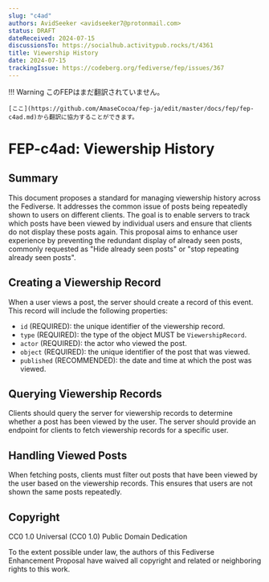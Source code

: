 ```yaml
---
slug: "c4ad"
authors: AvidSeeker <avidseeker7@protonmail.com>
status: DRAFT
dateReceived: 2024-07-15
discussionsTo: https://socialhub.activitypub.rocks/t/4361
title: Viewership History
date: 2024-07-15
trackingIssue: https://codeberg.org/fediverse/fep/issues/367
---
```

!!! Warning
    このFEPはまだ翻訳されていません。

    [ここ](https://github.com/AmaseCocoa/fep-ja/edit/master/docs/fep/fep-c4ad.md)から翻訳に協力することができます。

# FEP-c4ad: Viewership History

## Summary

This document proposes a standard for managing viewership history across the
Fediverse. It addresses the common issue of posts being repeatedly shown to
users on different clients. The goal is to enable servers to track which posts
have been viewed by individual users and ensure that clients do not display
these posts again. This proposal aims to enhance user experience by preventing
the redundant display of already seen posts, commonly requested as "Hide
already seen posts" or "stop repeating already seen posts".

## Creating a Viewership Record

When a user views a post, the server should create a record of this event. This
record will include the following properties:

- `id` (REQUIRED): the unique identifier of the viewership record.
- `type` (REQUIRED): the type of the object MUST be `ViewershipRecord`.
- `actor` (REQUIRED): the actor who viewed the post.
- `object` (REQUIRED): the unique identifier of the post that was viewed.
- `published` (RECOMMENDED): the date and time at which the post was viewed.

## Querying Viewership Records

Clients should query the server for viewership records to determine whether a
post has been viewed by the user. The server should provide an endpoint for
clients to fetch viewership records for a specific user.

## Handling Viewed Posts

When fetching posts, clients must filter out posts that have been viewed by the
user based on the viewership records. This ensures that users are not shown the
same posts repeatedly.

## Copyright

CC0 1.0 Universal (CC0 1.0) Public Domain Dedication

To the extent possible under law, the authors of this Fediverse Enhancement
Proposal have waived all copyright and related or neighboring rights to this
work.
